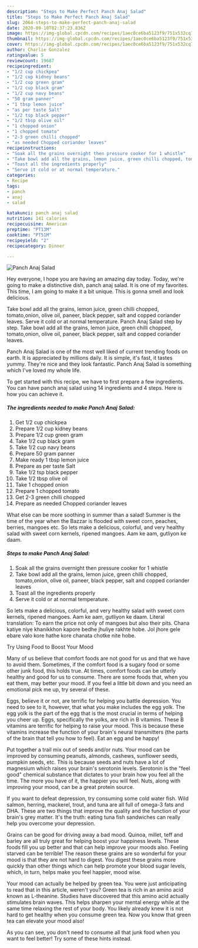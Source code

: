 ```yaml
---
description: "Steps to Make Perfect Panch Anaj Salad"
title: "Steps to Make Perfect Panch Anaj Salad"
slug: 2064-steps-to-make-perfect-panch-anaj-salad
date: 2020-09-10T02:37:23.836Z
image: https://img-global.cpcdn.com/recipes/1aec0ce6ba5123f9/751x532cq70/panch-anaj-salad-recipe-main-photo.jpg
thumbnail: https://img-global.cpcdn.com/recipes/1aec0ce6ba5123f9/751x532cq70/panch-anaj-salad-recipe-main-photo.jpg
cover: https://img-global.cpcdn.com/recipes/1aec0ce6ba5123f9/751x532cq70/panch-anaj-salad-recipe-main-photo.jpg
author: Charlie Gonzalez
ratingvalue: 5
reviewcount: 19687
recipeingredient:
- "1/2 cup chickpea"
- "1/2 cup kidney beans"
- "1/2 cup green gram"
- "1/2 cup black gram"
- "1/2 cup navy beans"
- "50 gram panner"
- "1 tbsp lemon juice"
- "as per taste Salt"
- "1/2 tsp black pepper"
- "1/2 tbsp olive oil"
- "1 chopped onion"
- "1 chopped tomato"
- "2-3 green chilli chopped"
- "as needed Chopped coriander leaves"
recipeinstructions:
- "Soak all the grains overnight then pressure cooker for 1 whistle"
- "Take bowl add all the grains, lemon juice, green chilli chopped, tomato,onion, olive oil, paneer, black pepper, salt and copped coriander leaves"
- "Toast all the ingredients properly"
- "Serve it cold or at normal temperature."
categories:
- Recipe
tags:
- panch
- anaj
- salad

katakunci: panch anaj salad 
nutrition: 141 calories
recipecuisine: American
preptime: "PT13M"
cooktime: "PT51M"
recipeyield: "2"
recipecategory: Dinner

---
```



![Panch Anaj Salad](https://img-global.cpcdn.com/recipes/1aec0ce6ba5123f9/751x532cq70/panch-anaj-salad-recipe-main-photo.jpg)

Hey everyone, I hope you are having an amazing day today. Today, we're going to make a distinctive dish, panch anaj salad. It is one of my favorites. This time, I am going to make it a bit unique. This is gonna smell and look delicious.

Take bowl add all the grains, lemon juice, green chilli chopped, tomato,onion, olive oil, paneer, black pepper, salt and copped coriander leaves. Serve it cold or at normal temperature. Panch Anaj Salad step by step. Take bowl add all the grains, lemon juice, green chilli chopped, tomato,onion, olive oil, paneer, black pepper, salt and copped coriander leaves.

Panch Anaj Salad is one of the most well liked of current trending foods on earth. It is appreciated by millions daily. It is simple, it's fast, it tastes yummy. They're nice and they look fantastic. Panch Anaj Salad is something which I've loved my whole life.


To get started with this recipe, we have to first prepare a few ingredients. You can have panch anaj salad using 14 ingredients and 4 steps. Here is how you can achieve it.

<!--inarticleads1-->

##### The ingredients needed to make Panch Anaj Salad:

1. Get 1/2 cup chickpea
1. Prepare 1/2 cup kidney beans
1. Prepare 1/2 cup green gram
1. Take 1/2 cup black gram
1. Take 1/2 cup navy beans
1. Prepare 50 gram panner
1. Make ready 1 tbsp lemon juice
1. Prepare as per taste Salt
1. Take 1/2 tsp black pepper
1. Take 1/2 tbsp olive oil
1. Take 1 chopped onion
1. Prepare 1 chopped tomato
1. Get 2-3 green chilli chopped
1. Prepare as needed Chopped coriander leaves


What else can be more soothing in summer than a salad! Summer is the time of the year when the Bazzar is flooded with sweet corn, peaches, berries, mangoes etc. So lets make a delicious, colorful, and very healthy salad with sweet corn kernels, ripened mangoes. Aam ke aam, gutliyon ke daam. 

<!--inarticleads2-->

##### Steps to make Panch Anaj Salad:

1. Soak all the grains overnight then pressure cooker for 1 whistle
1. Take bowl add all the grains, lemon juice, green chilli chopped, tomato,onion, olive oil, paneer, black pepper, salt and copped coriander leaves
1. Toast all the ingredients properly
1. Serve it cold or at normal temperature.


So lets make a delicious, colorful, and very healthy salad with sweet corn kernels, ripened mangoes. Aam ke aam, gutliyon ke daam. Literal translation: To earn the price not only of mangoes but also their pits. Chana katiye niye khanikkhon kapore bedhe jhuliye rakhte hobe. Jol jhore gele ebare valo kore hathe kore chanata chotke nite hobe. 

Try Using Food to Boost Your Mood


Many of us believe that comfort foods are not good for us and that we have to avoid them. Sometimes, if the comfort food is a sugary food or some other junk food, this holds true. At times, comfort foods can be utterly healthy and good for us to consume. There are some foods that, when you eat them, may better your mood. If you feel a little bit down and you need an emotional pick me up, try several of these.

Eggs, believe it or not, are terrific for helping you battle depression. You need to see to it, however, that what you make includes the egg yolk. The egg yolk is the part of the egg that is the most crucial in terms of helping you cheer up. Eggs, specifically the yolks, are rich in B vitamins. These B vitamins are terrific for helping to raise your mood. This is because these vitamins increase the function of your brain's neural transmitters (the parts of the brain that tell you how to feel). Eat an egg and be happy!

Put together a trail mix out of seeds and/or nuts. Your mood can be improved by consuming peanuts, almonds, cashews, sunflower seeds, pumpkin seeds, etc. This is because seeds and nuts have a lot of magnesium which raises your brain's serotonin levels. Serotonin is the "feel good" chemical substance that dictates to your brain how you feel all the time. The more you have of it, the happier you will feel. Nuts, along with improving your mood, can be a great protein source.

If you want to defeat depression, try consuming some cold water fish. Wild salmon, herring, mackerel, trout, and tuna are all full of omega-3 fats and DHA. These are two things that improve the quality and the function of your brain's grey matter. It's the truth: eating tuna fish sandwiches can really help you overcome your depression. 

Grains can be good for driving away a bad mood. Quinoa, millet, teff and barley are all truly great for helping boost your happiness levels. These foods fill you up better and that can help improve your moods also. Feeling starved can be terrible! The reason these grains are so wonderful for your mood is that they are not hard to digest. You digest these grains more quickly than other things which can help promote your blood sugar levels, which, in turn, helps make you feel happier, mood wise.

Your mood can actually be helped by green tea. You were just anticipating to read that in this article, weren't you? Green tea is rich in an amino acid known as L-theanine. Studies have discovered that this amino acid actually stimulates brain waves. This helps sharpen your mental energy while at the same time relaxing the rest of your body. You likely already knew it is not hard to get healthy when you consume green tea. Now you know that green tea can elevate your mood also!

As you can see, you don't need to consume all that junk food when you want to feel better! Try  some  of  these  hints  instead.

